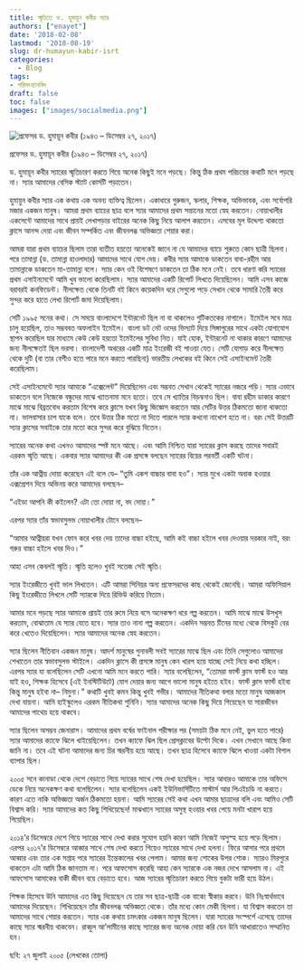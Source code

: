 ```yaml
---
title: স্মৃতিতে ড. হুমায়ূন কবীর স্যার
authors: ["enayet"]
date: '2018-02-08'
lastmod: '2018-08-19'
slug: dr-humayun-kabir-isrt
categories:
  - Blog
tags:
- পরিসংখ‍্যানবিদ
draft: false
toc: false
images: ["images/socialmedia.png"]
---
```


![প্রফেসর ড. হুমায়ূন কবীর (১৯৪৩ – ডিসেম্বর ২৭, ২০১৭)](/images/dr_humayun_kabir_isrt.jpg)

প্রফেসর ড. হুমায়ূন কবীর (১৯৪৩ – ডিসেম্বর ২৭, ২০১৭)

ড. হুমায়ূন কবীর স্যারের স্মৃতিচারণ করতে গিয়ে অনেক কিছুই মনে পড়ছে। কিন্তু ঠিক প্রথম পরিচয়ের কথাটি মনে পড়ছে না। স্যার আমাদের বেসিক স্ট্যাট কোর্সটি পড়াতেন।

হুমায়ুন কবীর স্যার এক কথায় এক অনন্য ব্যক্তিত্ব ছিলেন। একাধারে গুরুজন, স্কলার, শিক্ষক, অভিভাবক, এবং সর্বোপরি মজার একজন মানুষ। আমরা প্রথম ব্যাচের ছাত্র বলে স্যার আমাদের প্রথম সন্তানের মতো স্নেহ করতেন। নোয়াখালীর একসেন্টে আমাদের সাথে প্রায়ই লেখাপড়ার বাইরের অনেক কিছু নিয়ে আলাপ করতেন। এসবের মূল উদ্দেশ্য থাকতো ক্লাসে আনন্দ দেয়া এবং জীবন সম্পর্কিত  এবং জীবনলব্ধ অভিজ্ঞতা শেয়ার করা।

আমরা যারা প্রথম ব্যাচের ছিলাম তারা ব্যতীত হয়তো অনেকেই জানে না যে আমাদের ব্যাচে শুরুতে কোন ছাত্রী ছিলনা। পরে তামান্না (ড. তামান্না হাওলাদার) আমাদের সাথে যোগ দেয়। কবীর স্যার আমাকে ডাকতেন বাবা-রহীম আর তামান্নাকে ডাকতেন মা-তামান্না বলে। স্যার কেন ওই বিশেষণে ডাকতেন তা ঠিক মনে নেই। তবে ধারণা করি স্যারের প্রথম এসাইনমেন্টে আমি খুব ভালো করেছিলাম। স্যার আমাদের একটি রিপোর্ট লিখতে দিয়েছিলেন। আমি এসব কাজে বরাবরই কনফিডেন্ট। নীলক্ষেত থেকে তিনটি বই কিনে কয়েকদিন ধরে সেগুলো পড়ে সেখান থেকে সামারি তৈরী করে সুন্দর করে হাতে লেখা রিপোর্ট জমা দিয়েছিলাম।

সেটি ১৯৯৫ সনের কথা। সে সময়ে বাংলাদেশে ইন্টারনেট ছিল না বা থাকলেও গুটিকতকের নাগালে। ইমেইল সবে মাত্র চালু হয়েছিল, তাও সম্ভববত অফলাইন ইমেইল। বাংলা ডট নেট ওদের ভিস্যাট দিয়ে সিঙ্গাপুরের সাথে একটা যোগাযোগ স্থাপন করেছিল যার মাধ্যমে কেউ কেউ হয়তো ইমেইলের সুবিধা নিত। যাই হোক, ইন্টারনেট না থাকার কারণে আমাদের জন্য নীলক্ষেতই ছিল ভরসা। বাংলাদেশী অথরের একটি মাত্র ইংরেজী বই পাওয়া যেত। সেটি যোগাড় করে নীলক্ষেত থেকে দুটি (বা তার বেশীও হতে পারে মনে করতে পারছিনা) ভারতীয় লেখকের বই কিনে সেই এসাইনমেন্ট তৈরী করেছিলাম।

সেই এসাইনমেন্টে স্যার আমাকে “এক্সেলেন্ট” দিয়েছিলেন এবং সম্ভবত সেখান থেকেই স্যারের নজরে পড়ি। স্যার এভাবে ডাকতেন বলে নিজেকে বন্ধুদের মাঝে খ্যাতনামা মনে হতো। তবে সে খ্যাতির বিড়ম্বনাও ছিল। বাবা রহীম ডাকার কারণে মাঝে মাঝে বিব্রতবোধ করতাম বিশেষ করে ক্লাসে যখন কিছু জিজ্ঞেস করতেন আর সেটির উত্তর ঠিকমতো জানা থাকতো না। ভালবাসার চাপ যাকে বলে। তবে উত্তর ঠিক মতো না দিতে পারলে স্যার কখনো নাখোশ হতে না। বরং সেই উত্তরটি স্যার ক্লাসের সবাইকে তার মতো করে সুন্দর করে বুঝিয়ে দিতেন।

স্যারের অনেক কথা এখনও আমাদের স্পষ্ট মনে আছে। এবং আমি নিশ্চিত যারা স্যারের ক্লাস করছে তাদের সবারই এরকম স্মৃতি আছে। একবার স্যার আমাদের কী এক প্রসঙ্গে বলছেন স্যারের বিয়ের পরবর্তী একটি ঘটনা।

তাঁর এক আত্নীয় দোয়া করেছেন এই বলে যে– “তুমি একশ বাচ্চার বাবা হও”। স্যার মুখে একটা অবাক হওয়ার এক্সপ্রেশন দিয়ে অভিনয় করে আমাদের বলছেন–

“এইডা আপনি কী কইলেন? এটা তো দোয়া না, বদ দোয়া।”

এরপর স্যার তাঁর স্বভাবসুলভ নোয়াখালীর টোনে বলছেন–

“আমার আত্নীয়রা যখন ফোন করে খবর দেয় তাদের বাচ্চা হইছে, আমি কই বাচ্চা হইলে খবর দেওয়ার দরকার নাই, বরং গরুর বাচ্চা হইলে খবর দিও।”

আহা এসব কেবলই স্মৃতি। স্মৃতি হলেও খুবই সতেজ সেই স্মৃতি।

স্যার ইংরেজীতে খুবই ভাল লিখতেন। এটি আমরা সিনিয়র অন্য প্রফেসরদের কাছ থেকেই জেনেছি। আমরা অফিসিয়াল কিছু ইংরেজীতে লিখলে সেটি স্যারকে দিয়ে রিভিউ করিয়ে নিতাম।

আমার মনে পড়ছে স্যার আমাকে প্রায়ই তার রুমে নিয়ে বসে অনেকক্ষণ ধরে গল্প করতেন। আমি মাঝে মাঝে উসখুস করতাম, বোঝাতাম যে স্যার যেতে হবে। স্যার তাও নানা গল্প করতেন। একদিন সম্ভবত টিনের মধ্যে থেকে বিসকুট বের করে খেতেও দিয়েছিলেন। স্যার আমাদের অনেক স্নেহ করতেন।

স্যার ছিলেন নীতিবান একজন মানুষ। আদর্শ মানুষের গুনাবলী সবই স্যারের মাঝে ছিল এবং তিনি সেগুলোও আমাদের শেখাতেন তার স্বভাবসুলভ স্টাইলে। একদিন ক্লাসে কী প্রসঙ্গে মানুষ কেন খারপ হয়ে যাচ্ছে সেই নিয়ে কথা হচ্ছিল। এরপর স্যার যা বলেছিলেন সেটি এখনো আমি মনে করতে পারি। স্যার বলেছিলেন, “তোমরা ফার্স্ট ক্লাস ফার্স্ট হও আর যাই হও, শিক্ষক হিসেবে (এই ইনস্টিটিউটে) যোগ দেয়ার জন্য আগে ভালো মানুষ হইতে হইব। ফার্স্ট ক্লাস ফার্স্ট হইবা কিন্তু মানুষ হইবা না– নিমুনা।” কথাটি খুবই কমন কিন্তু খুবই গভীর। আমাদের নীতিকথা বলার মতো মানুষ আজকাল দেখা যায়না। আমি হাইস্কুলেও এরকম নীতিকথা শুনিনি। স্যার আমাদের অনেক কিছু দিয়ে গিয়েছেন যা সারাজীবন আমাদের পাথেয় হয়ে থাকবে।

স্যার ছিলেন অসম্ভব জেনারাস। আমাদের প্রথম বর্ষের ফাইনাল পরীক্ষার পর (সময়টা ঠিক মনে নেই, ভুল হতে পারে) স্যার আমাদের ক্যাফে ঝিলে খাইয়েছিলেন। তখন ক্যাফে ঝিল ছিল প্রেসক্লাবের উল্টো দিকে। এখন সেখানে আছে কিনা জানি না। তবে এই ঘটনা আমাদের জন্য চির স্মরনীয় হয়ে আছে। তখন ছাত্র হিসেবে ক্যাফে ঝিলে খাওয়া একটা বিশাল ব্যাপার ছিল।

২০০৫ সনে কানাডা থেকে দেশে বেড়াতে গিয়ে স্যারের সাথে শেষ দেখা হয়েছিল। স্যার আবারও আমাকে তার অফিসে ডেকে নিয়ে অনেকক্ষণ কথা বলেছিলেন। স্যার বলেছিলেন একই ইউনিভার্সিটিতে মাস্টার্স আর পিএইচডি না করতে। কারণ এতে নাকি অভিজ্ঞতা অর্জন ঠিকমতো হয়না। আমি স্যারের সেই কথা এখন আমার ছাত্রদের বলি এবং আমিও সেটি বিশ্বাস করি। স্যার আমাদের কত কিছু শিখিয়েছেন! মাঝখানে স্যারের অসুস্থ হওয়ার খবর পেয়ে মনটা খারাপ হয়ে গিয়েছিল।

২০১৪’র ডিসেম্বরে দেশে গিয়ে স্যারের সাথে দেখা করার সুযোগ হয়নি কারণ আমি নিজেই অসুস্হ হয়ে পড়ে ছিলাম। এরপর ২০১৭’র ডিসেম্বরে আব্বার সাথে শেষ দেখা করতে গিয়েও স্যারের সাথে দেখা হলনা। ফিরে আসার পরে প্রথমে আব্বার এবং তার এক সপ্তাহ পরে স্যারের ইন্তেকালের খবর পেলাম। আমার জন্য শোকের উপর শোক। স্যারও মিরপুরে থাকতেন এটা আমি ঠিক জানতাম না। পরে আফসোস করেছি আহা কেন স্যারকে এক নজর দেখে আসলাম না। এই আফসোস আমাকের বাকী জীবন বয়ে বেড়াতে হবে। আজ স্যারের স্মৃতিচারণ করতে গিয়ে বুকটা ভারী হয়ে উঠল।

শিক্ষক হিসেবে উনি আমাদের এত কিছু দিয়েছেন যে তার সব ছাত্র-ছাত্রী এক বাক্যে স্বীকার করবে। উনি নিঃস্বার্থভাবে আমাদের দিয়েছেন। শিখিয়েছেন তাঁর জীবনলব্ধ অভিজ্ঞতা থেকে। তাঁর মধ্যে কোন মেকী ছিলনা। যা বিশ্বাস করতেন তা আমাদের সাথে শেয়ার করতেন। স্যার এক কথায় চমৎকার একজন মানুষ ছিলেন। যারা স্যারের সংস্পর্শে এসেছে তাদের কাছে স্যার স্মরনীয় থাকবেন। রাব্বুল আ’লামীনের কাছে স্যারের জন্য অনেক দোয়া করি যেন উনি আখারাতেও সম্মানিত হন।

ছবি: ২৭ জুলাই ২০০৫ (লেখকের তোলা)